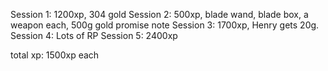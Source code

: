 Session 1: 1200xp, 304 gold
Session 2: 500xp, blade wand, blade box, a weapon each, 500g gold promise note
Session 3: 1700xp, Henry gets 20g.
Session 4: Lots of RP
Session 5: 2400xp


total xp: 1500xp each
